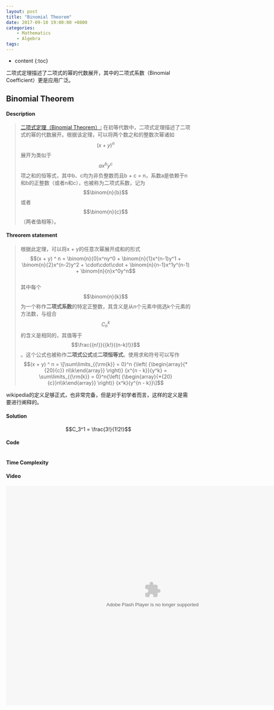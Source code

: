 ```yaml
---
layout: post
title: "Binomial Theorem"
date: 2017-09-10 19:00:00 +0800 
categories: 
    - Mathematics 
    - Algebra
tags: 
---
```

* content
{:toc}

二项式定理描述了二项式的幂的代数展开，其中的二项式系数（Binomial Coefficient）更是应用广泛。

<!-- more -->

## Binomial Theorem

#### Description

>[二项式定理（Binomial Theorem）:](https://zh.wikipedia.org/wiki/%E4%BA%8C%E9%A1%B9%E5%BC%8F%E5%AE%9A%E7%90%86 "wikipedia") 在初等代数中，二项式定理描述了二项式的幂的代数展开。根据该定理，可以将两个数之和的整数次幂诸如 $$(x + y) ^ n$$ 展开为类似于 $$ax^by^c$$ 项之和的恒等式，其中b、c均为非负整数而且b + c = n，系数a是依赖于n和b的正整数（或者n和c），也被称为二项式系数，记为 $$\binom{n}{b}$$ 或者 $$\binom{n}{c}$$（两者值相等）。  

#### Threorem statement

>根据此定理，可以将x + y的任意次幂展开成和的形式  
$$(x + y) ^ n = \binom{n}{0}x^ny^0 + \binom{n}{1}x^(n-1)y^1 + \binom{n}{2}x^(n-2)y^2 + \cdot\cdot\cdot + \binom{n}{n-1}x^1y^(n-1) + \binom{n}{n}x^0y^n$$  
其中每个$$\binom{n}{k}$$为一个称作**二项式系数**的特定正整数，其含义是从n个元素中挑选k个元素的方法数，与组合$$C_n^k$$的含义是相同的，其值等于$$\frac{{n!}}{{k!}{(n-k)!}}$$。这个公式也被称作**二项式公式**或**二项恒等式**。使用求和符号可以写作  
$$(x + y) ^ n = \[\sum\limits_{{\rm{k}} = 0}^n {\left( {\begin{array}{*{20}{c}}
n\\k\end{array}} \right)} {x^{n - k}}{y^k} = \sum\limits_{{\rm{k}} = 0}^n{\left( {\begin{array}{*{20}{c}}n\\k\end{array}} \right)} {x^k}{y^{n - k}}\]$$  

wikipedia的定义足够正式，也非常完备，但是对于初学者而言，这样的定义是需要进行阐释的。


#### Solution


$$C_3^1 = \frac{3!}{1!2!}$$


#### Code
```cpp
```

#### Time Complexity


#### Video

<embed src='http://player.youku.com/player.php/sid/XMjkwMzEwNTAwNA==/v.swf' allowFullScreen='true' quality='high' width='800' height='600' align='middle' allowScriptAccess='always' type='application/x-shockwave-flash'>
